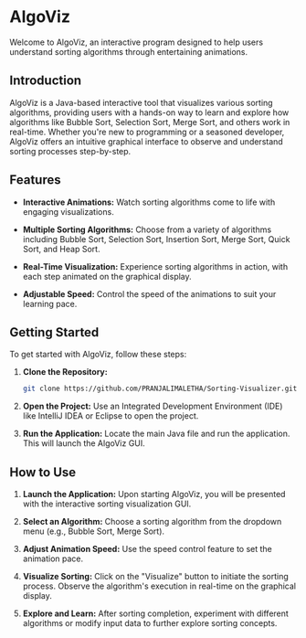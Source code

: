 
# AlgoViz

Welcome to AlgoViz, an interactive program designed to help users understand sorting algorithms through entertaining animations.

## Introduction

AlgoViz is a Java-based interactive tool that visualizes various sorting algorithms, providing users with a hands-on way to learn and explore how algorithms like Bubble Sort, Selection Sort, Merge Sort, and others work in real-time. Whether you're new to programming or a seasoned developer, AlgoViz offers an intuitive graphical interface to observe and understand sorting processes step-by-step.

## Features

- **Interactive Animations:** Watch sorting algorithms come to life with engaging visualizations.
  
- **Multiple Sorting Algorithms:** Choose from a variety of algorithms including Bubble Sort, Selection Sort, Insertion Sort, Merge Sort, Quick Sort, and Heap Sort.

- **Real-Time Visualization:** Experience sorting algorithms in action, with each step animated on the graphical display.

- **Adjustable Speed:** Control the speed of the animations to suit your learning pace.

## Getting Started

To get started with AlgoViz, follow these steps:

1. **Clone the Repository:**
   ```bash
   git clone https://github.com/PRANJALIMALETHA/Sorting-Visualizer.git
   ```

2. **Open the Project:**
   Use an Integrated Development Environment (IDE) like IntelliJ IDEA or Eclipse to open the project.

3. **Run the Application:**
   Locate the main Java file and run the application. This will launch the AlgoViz GUI.

## How to Use

1. **Launch the Application:**
   Upon starting AlgoViz, you will be presented with the interactive sorting visualization GUI.

2. **Select an Algorithm:**
   Choose a sorting algorithm from the dropdown menu (e.g., Bubble Sort, Merge Sort).

3. **Adjust Animation Speed:**
   Use the speed control feature to set the animation pace.

4. **Visualize Sorting:**
   Click on the "Visualize" button to initiate the sorting process. Observe the algorithm's execution in real-time on the graphical display.

5. **Explore and Learn:**
   After sorting completion, experiment with different algorithms or modify input data to further explore sorting concepts.


